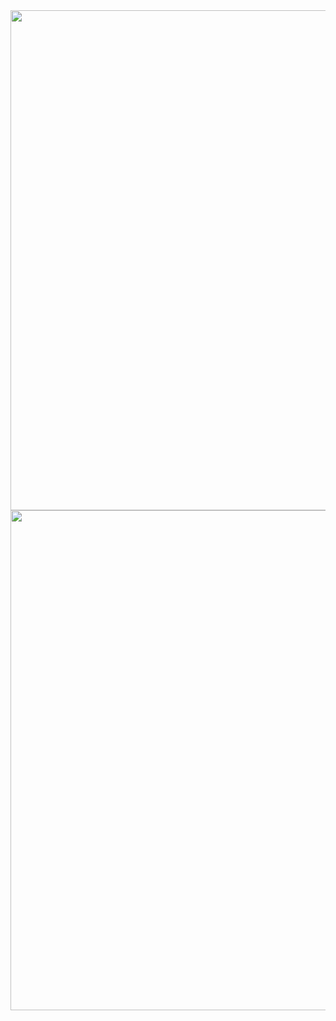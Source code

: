 <img align="center" width="800" src="https://github-readme-stats.vercel.app/api?username=Virus-Cui&theme=transparent&include_all_commits=true&show_icons=true&hide_border=true" />
<img width="800" src="https://github-readme-activity-graph.vercel.app/graph?username=Virus-Cui&theme=github-compact&hide_border=true&area=true" />
